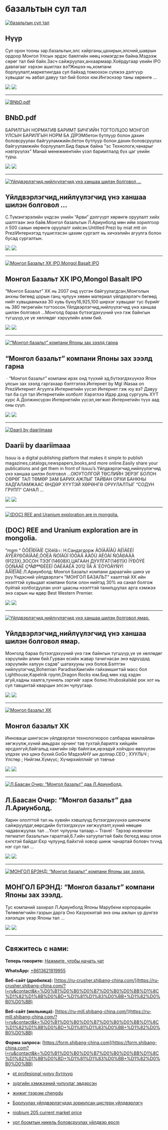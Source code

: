 # базальтын сул тал

<a href="https://swt.shibang-china.com/?l=ru&img&k=%D0%B1%D0%B0%D0%B7%D0%B0%D0%BB%D1%8C%D1%82%D1%8B%D0%BD+%D1%81%D1%83%D0%BB+%D1%82%D0%B0%D0%BB" target="_blank">![базальтын сул тал](http://static.shibang-china.com/all-800x300/1370.jpg)</a>

## Нүүр
Сул орон тооны зар.базальтын,элс хайрганы,цахирын,элсний,шаврын ордоор Монгол Улсын эрдэс баялгийн нөөц нэмэгдсэн байна.Мэдээж сөрөг тал бий байх.Засч сайжруулах,анхаармаар.Хоёрдугаар үеийн IPO давлагааг хэрхэн ашиглах вэ?Жишээ нь,компани борлуулалт,маркетингдаа сул байхад томоохон сүлжээ дэлгүүр хувьцааг нь авбал давуу тал бий болох юм.Ингэснээр таны хөрөнгө …


<a href="https://whatsapp.shibangsoft.com/WhatsApp.php" target="_blank" title="WhatsApp">![](http://static.shibang-china.com/icon/whatsapp.png)</a> <a href="https://swt.shibang-china.com/?l=ru&icon&k=%D0%B1%D0%B0%D0%B7%D0%B0%D0%BB%D1%8C%D1%82%D1%8B%D0%BD+%D1%81%D1%83%D0%BB+%D1%82%D0%B0%D0%BB" target="_blank">![](http://static.shibang-china.com/icon/chat-ru.png)</a>

---

<a href="https://swt.shibang-china.com/?l=ru&img&k=%D0%B1%D0%B0%D0%B7%D0%B0%D0%BB%D1%8C%D1%82%D1%8B%D0%BD+%D1%81%D1%83%D0%BB+%D1%82%D0%B0%D0%BB" target="_blank">![BNbD.pdf](http://static.shibang-china.com/all-800x300/1378.jpg)</a>

## BNbD.pdf
БАРИЛГЫН НОРМАТИВ БАРИМТ БИЧГИЙН ТОГТОЛЦОО МОНГОЛ УЛСЫН БАРИЛГЫН НОРМ БА ДЇРЭМбетон бутлуур болон дахин боловсруулах байгууламжийн.бетон бутлуур болон дахин боловсруулах байгууламжийн борлуулалт.Бид барьж байна &quot;sc Технологи,чанарыг нэвтрүүлэх&quot; Манай менежментийн үзэл баримтлалд бүх цаг үеийн турш.


<a href="https://whatsapp.shibangsoft.com/WhatsApp.php" target="_blank" title="WhatsApp">![](http://static.shibang-china.com/icon/whatsapp.png)</a> <a href="https://swt.shibang-china.com/?l=ru&icon&k=%D0%B1%D0%B0%D0%B7%D0%B0%D0%BB%D1%8C%D1%82%D1%8B%D0%BD+%D1%81%D1%83%D0%BB+%D1%82%D0%B0%D0%BB" target="_blank">![](http://static.shibang-china.com/icon/chat-ru.png)</a>

---

<a href="https://swt.shibang-china.com/?l=ru&img&k=%D0%B1%D0%B0%D0%B7%D0%B0%D0%BB%D1%8C%D1%82%D1%8B%D0%BD+%D1%81%D1%83%D0%BB+%D1%82%D0%B0%D0%BB" target="_blank">![Үйлдвэрлэгчид,нийлүүлэгчид үнэ ханшаа шилэн болговол …](http://static.shibang-china.com/all-800x300/519.jpg)</a>

## Үйлдвэрлэгчид,нийлүүлэгчид үнэ ханшаа шилэн болговол …
С.Түмэнгэрэлийн үндсэн үнийн “Арви” дэлгүүрт хөрөнгө оруулалт хийх шалтгаан энэ байв.Монгол базальтын Л.Ариунболд мөн ийм зорилгоор л 500 саяын хөрөнгө оруулалт хийсэн.Untitled Prezi by miat mtt on PreziИнтернэтэд түшиглэсэн цахим сургалт нь хичээлийн агуулга болон бусад сургалтын.


<a href="https://whatsapp.shibangsoft.com/WhatsApp.php" target="_blank" title="WhatsApp">![](http://static.shibang-china.com/icon/whatsapp.png)</a> <a href="https://swt.shibang-china.com/?l=ru&icon&k=%D0%B1%D0%B0%D0%B7%D0%B0%D0%BB%D1%8C%D1%82%D1%8B%D0%BD+%D1%81%D1%83%D0%BB+%D1%82%D0%B0%D0%BB" target="_blank">![](http://static.shibang-china.com/icon/chat-ru.png)</a>

---

<a href="https://swt.shibang-china.com/?l=ru&img&k=%D0%B1%D0%B0%D0%B7%D0%B0%D0%BB%D1%8C%D1%82%D1%8B%D0%BD+%D1%81%D1%83%D0%BB+%D1%82%D0%B0%D0%BB" target="_blank">![Монгол Базальт ХК IPO,Mongol Basalt IPO](http://static.shibang-china.com/all-800x300/885.jpg)</a>

## Монгол Базальт ХК IPO,Mongol Basalt IPO
“Монгол Базальт” ХК нь 2007 онд үүсгэн байгуулагдсан,Монголын анхны бөгөөд цорын ганц чулуун хөвөн материал үйлдвэрлэгч бөгөөд нийт хувьцааныхаа 30 хувь буюу16,925,100 ширхэг хувьцааг тус бүрийг нь 380 төгрөгийн тогтоосон.Үйлдвэрлэгчид,нийлүүлэгчид үнэ ханшаа шилэн болговол …Монголд бараа бүтээгдэхүүний үнэ гэж байнгын түгшүүр,үе үе хөллөдөг хэрүүлийн алим бий.


<a href="https://whatsapp.shibangsoft.com/WhatsApp.php" target="_blank" title="WhatsApp">![](http://static.shibang-china.com/icon/whatsapp.png)</a> <a href="https://swt.shibang-china.com/?l=ru&icon&k=%D0%B1%D0%B0%D0%B7%D0%B0%D0%BB%D1%8C%D1%82%D1%8B%D0%BD+%D1%81%D1%83%D0%BB+%D1%82%D0%B0%D0%BB" target="_blank">![](http://static.shibang-china.com/icon/chat-ru.png)</a>

---

<a href="https://swt.shibang-china.com/?l=ru&img&k=%D0%B1%D0%B0%D0%B7%D0%B0%D0%BB%D1%8C%D1%82%D1%8B%D0%BD+%D1%81%D1%83%D0%BB+%D1%82%D0%B0%D0%BB" target="_blank">![“Монгол базальт” компани Японы зах зээлд гарна](http://static.shibang-china.com/all-800x300/934.jpg)</a>

## “Монгол базальт” компани Японы зах зээлд гарна
&nbsp;&#0183;&#32;“Монгол базальт” компани ирэх онд түүхий эд,бүтээгдэхүүнээ Япон улсын зах зээлд гаргахаар бэлтгэлээ.Интернет by Mgl iNasaa on PreziИнтернет Агуулга Интернетийн үүсэл Интернет гэж юу вэ? Давуу тал ба сул тал Интернетийн холболт Хэрэглээ Идэр дээд сургууль ХҮТ курс А.Должинсүрэн Интернетийн үүсэл,хөгжил Интернетийн түүх аад оны сүүл.


<a href="https://whatsapp.shibangsoft.com/WhatsApp.php" target="_blank" title="WhatsApp">![](http://static.shibang-china.com/icon/whatsapp.png)</a> <a href="https://swt.shibang-china.com/?l=ru&icon&k=%D0%B1%D0%B0%D0%B7%D0%B0%D0%BB%D1%8C%D1%82%D1%8B%D0%BD+%D1%81%D1%83%D0%BB+%D1%82%D0%B0%D0%BB" target="_blank">![](http://static.shibang-china.com/icon/chat-ru.png)</a>

---

<a href="https://swt.shibang-china.com/?l=ru&img&k=%D0%B1%D0%B0%D0%B7%D0%B0%D0%BB%D1%8C%D1%82%D1%8B%D0%BD+%D1%81%D1%83%D0%BB+%D1%82%D0%B0%D0%BB" target="_blank">![Daarii by daariimaaa](http://static.shibang-china.com/all-800x300/922.jpg)</a>

## Daarii by daariimaaa
Issuu is a digital publishing platform that makes it simple to publish magazines,catalogs,newspapers,books,and more online.Easily share your publications and get them in front of Issuu’s.Үйлдвэрлэгчид,нийлүүлэгчид үнэ ханшаа шилэн болговол …ОЮУТОЛГОЙ ТӨСЛИЙН ЭЕРЭГ БОЛОН СӨРӨГ ТАЛ ТӨМӨР ЗАМ БАРИХ АЖЛЫГ ТАЙВАН ОРХИ БАНКНЫ ХАДГАЛАМЖААС ӨНДӨР ХҮҮТЭЙ ХӨРӨНГӨ ОРУУЛАЛТЫГ “СОДУН ГРУПП” САНАЛ …


<a href="https://whatsapp.shibangsoft.com/WhatsApp.php" target="_blank" title="WhatsApp">![](http://static.shibang-china.com/icon/whatsapp.png)</a> <a href="https://swt.shibang-china.com/?l=ru&icon&k=%D0%B1%D0%B0%D0%B7%D0%B0%D0%BB%D1%8C%D1%82%D1%8B%D0%BD+%D1%81%D1%83%D0%BB+%D1%82%D0%B0%D0%BB" target="_blank">![](http://static.shibang-china.com/icon/chat-ru.png)</a>

---

<a href="https://swt.shibang-china.com/?l=ru&img&k=%D0%B1%D0%B0%D0%B7%D0%B0%D0%BB%D1%8C%D1%82%D1%8B%D0%BD+%D1%81%D1%83%D0%BB+%D1%82%D0%B0%D0%BB" target="_blank">![(DOC) REE and Uranium exploration are in mongolia.](http://static.shibang-china.com/all-800x300/972.jpg)</a>

## (DOC) REE and Uranium exploration are in mongolia.
“mgm “ &#213;&#213;&#202;&#206;&#208;&#207;&#192;&#205;&#200; &#199;&#238;&#245;&#232;&#238;&#227;&#247;: Н.Сандагдорж &#196;&#211;&#205;&#196;&#195;&#206;&#194;&#220; &#192;&#201;&#204;&#195;&#200;&#201;&#205; &#196;&#221;&#203;&#195;&#221;&#208;&#213;&#192;&#205;&#195;&#192;&#201;,&#213;&#211;&#203;&#196; &#209;&#211;&#204;&#196;&#219;&#205; &#205;&#211;&#210;&#192;&#195; &#196;&#192;&#213;&#220; &#192;&#203;&#210;&#192;&#205; &#209;&#211;&#194;&#208;&#192;&#195;&#192; (9123Х),ЗОСОН ТЭЭГ(14608Х),ЦАГААН ДУУЛГАТ(14611Х) &#205;&#221;&#208;&#210;&#221;&#201; &#210;&#211;&#209;&#195;&#192;&#201; &#199;&#170;&#194;&#216;&#170;&#170;&#208;&#203;&#200;&#201;&#205; &#210;&#192;&#203;&#193;&#192;&#201;&#196; 2012 &#206;&#205;&#196; &#195;&#175;&#201;&#214;&#221;&#210;&#195;&#221;&#209;&#221;&#205; &#195;&#197;&#206;&#203;&#206;&#195;&#200;.Л.Ариунболд: Монгол Базальт компани дараагийн шинэ үе рүү.Үндэсний үйлдвэрлэгч &quot;МОНГОЛ БАЗАЛЬТ&quot; хаалттай ХК ийн нээлттэй хувьцаат компани болж олон нийтэд 30% иа санал болгож буйтай холбогдуулан үнэт цаасны нээлттэй танилцуулах арга хэмжээ энэ сарын ны өдөр Best Western Premier.


<a href="https://whatsapp.shibangsoft.com/WhatsApp.php" target="_blank" title="WhatsApp">![](http://static.shibang-china.com/icon/whatsapp.png)</a> <a href="https://swt.shibang-china.com/?l=ru&icon&k=%D0%B1%D0%B0%D0%B7%D0%B0%D0%BB%D1%8C%D1%82%D1%8B%D0%BD+%D1%81%D1%83%D0%BB+%D1%82%D0%B0%D0%BB" target="_blank">![](http://static.shibang-china.com/icon/chat-ru.png)</a>

---

<a href="https://swt.shibang-china.com/?l=ru&img&k=%D0%B1%D0%B0%D0%B7%D0%B0%D0%BB%D1%8C%D1%82%D1%8B%D0%BD+%D1%81%D1%83%D0%BB+%D1%82%D0%B0%D0%BB" target="_blank">![Үйлдвэрлэгчид,нийлүүлэгчид үнэ ханшаа шилэн болговол ямар.](http://static.shibang-china.com/all-800x300/646.jpg)</a>

## Үйлдвэрлэгчид,нийлүүлэгчид үнэ ханшаа шилэн болговол ямар.
Монголд бараа бүтээгдэхүүний үнэ гэж байнгын түгшүүр,үе үе хөллөдөг хэрүүлийн алим бий.Гурван есийн жавар тачигнасан энэ өдрүүдэд хэрүүлийн халуун сэдэв” шатахууны үнэ болов.Бэлтгэн нийлүүлэгчид,Bohemian ParadiseХамгийн гайхамшигтай масс бол Lighthouse,Kapeln&#237;k групп,Dragon Rocks юм.Бид мөн хэд хэдэн агуй,хадны хаалга,туннель зэргийг харж болно.Hruboskalsk&#233; рок хот нь сул тавцантай кварцын элсэн чулуугаар.


<a href="https://whatsapp.shibangsoft.com/WhatsApp.php" target="_blank" title="WhatsApp">![](http://static.shibang-china.com/icon/whatsapp.png)</a> <a href="https://swt.shibang-china.com/?l=ru&icon&k=%D0%B1%D0%B0%D0%B7%D0%B0%D0%BB%D1%8C%D1%82%D1%8B%D0%BD+%D1%81%D1%83%D0%BB+%D1%82%D0%B0%D0%BB" target="_blank">![](http://static.shibang-china.com/icon/chat-ru.png)</a>

---

<a href="https://swt.shibang-china.com/?l=ru&img&k=%D0%B1%D0%B0%D0%B7%D0%B0%D0%BB%D1%8C%D1%82%D1%8B%D0%BD+%D1%81%D1%83%D0%BB+%D1%82%D0%B0%D0%BB" target="_blank">![Монгол базальт ХК](http://static.shibang-china.com/all-800x300/626.jpg)</a>

## Монгол базальт ХК
Инноваци шингэсэн үйлдвэрлэл технологиороо салбараа манлайлан хөгжүүлж,хүний амьдрах орчинг тав тухтай,барилга хийцийн эрсдэлгүй,байгальд хамгийн ойр байлгаж,ирээдүй хойчдоо өвлүүлэн үлдээх үнэ цэнэ бүхий.GoGo МэдээАНУ ын доллар.СЕО ; ХУУЛЬЧ ; Улстөр ; Нийгэм.Хүмүүс; Хүчирхийллийг үл тэвчье


<a href="https://whatsapp.shibangsoft.com/WhatsApp.php" target="_blank" title="WhatsApp">![](http://static.shibang-china.com/icon/whatsapp.png)</a> <a href="https://swt.shibang-china.com/?l=ru&icon&k=%D0%B1%D0%B0%D0%B7%D0%B0%D0%BB%D1%8C%D1%82%D1%8B%D0%BD+%D1%81%D1%83%D0%BB+%D1%82%D0%B0%D0%BB" target="_blank">![](http://static.shibang-china.com/icon/chat-ru.png)</a>

---

<a href="https://swt.shibang-china.com/?l=ru&img&k=%D0%B1%D0%B0%D0%B7%D0%B0%D0%BB%D1%8C%D1%82%D1%8B%D0%BD+%D1%81%D1%83%D0%BB+%D1%82%D0%B0%D0%BB" target="_blank">![Л.Баасан Очир: “Монгол базальт” даа Л.Ариунболд.](http://static.shibang-china.com/all-800x300/487.jpg)</a>

## Л.Баасан Очир: “Монгол базальт” даа Л.Ариунболд.
Харин ололттой тал нь хувийн хэвшлүүд бүтээгдэхүүнээ шинэчилж сайжруулдаг,өөрсдийн бүтээгдэхүүн хөгжүүлэлт,хүний нөөцөө чадавхжуулах тал …Үнэт чулууны талаар.~ Travel&nbsp;&#0183;&#32;Тэрээр ихэвчлэн пегматит базальтын гаралтай,6.7.ийн хатуулагтай байх бєгєєд маш олон єнгєтэй байдаг.Єєр чулуунд байхгvй ховор шинж чанартай боловч тvvнд нэг сул тал …


<a href="https://whatsapp.shibangsoft.com/WhatsApp.php" target="_blank" title="WhatsApp">![](http://static.shibang-china.com/icon/whatsapp.png)</a> <a href="https://swt.shibang-china.com/?l=ru&icon&k=%D0%B1%D0%B0%D0%B7%D0%B0%D0%BB%D1%8C%D1%82%D1%8B%D0%BD+%D1%81%D1%83%D0%BB+%D1%82%D0%B0%D0%BB" target="_blank">![](http://static.shibang-china.com/icon/chat-ru.png)</a>

---

<a href="https://swt.shibang-china.com/?l=ru&img&k=%D0%B1%D0%B0%D0%B7%D0%B0%D0%BB%D1%8C%D1%82%D1%8B%D0%BD+%D1%81%D1%83%D0%BB+%D1%82%D0%B0%D0%BB" target="_blank">![МОНГОЛ БРЭНД: “Монгол базальт” компани Японы зах зээлд.](http://static.shibang-china.com/all-800x300/248.jpg)</a>

## МОНГОЛ БРЭНД: “Монгол базальт” компани Японы зах зээлд.
Тус компаний захирал Л.Ариунболд Японы Марубени корпорацийн Төлөөлөгчийн газрын дарга Оно Казуюкитай энэ оны ажлын үр дүнгээ хэлэлцэх үеэр Японы тал …

<a href="https://whatsapp.shibangsoft.com/WhatsApp.php" target="_blank" title="WhatsApp">![](http://static.shibang-china.com/icon/whatsapp.png)</a> <a href="https://swt.shibang-china.com/?l=ru&icon&k=%D0%B1%D0%B0%D0%B7%D0%B0%D0%BB%D1%8C%D1%82%D1%8B%D0%BD+%D1%81%D1%83%D0%BB+%D1%82%D0%B0%D0%BB" target="_blank">![](http://static.shibang-china.com/icon/chat-ru.png)</a>

---
## Свяжитесь с нами:

**Теперь говорите:** [Нажмите, чтобы начать чат](https://swt.shibang-china.com?l=ru&contact&k=%D0%B1%D0%B0%D0%B7%D0%B0%D0%BB%D1%8C%D1%82%D1%8B%D0%BD+%D1%81%D1%83%D0%BB+%D1%82%D0%B0%D0%BB)

**WhatsApp:**  [+8613621919955](https://whatsapp.shibangsoft.com/WhatsApp.php)

**Веб-сайт (дробилка):** [https://ru-crusher.shibang-china.com/](https://ru-crusher.shibang-china.com/?l=ru&contact&k=%D0%B1%D0%B0%D0%B7%D0%B0%D0%BB%D1%8C%D1%82%D1%8B%D0%BD+%D1%81%D1%83%D0%BB+%D1%82%D0%B0%D0%BB)

**Веб-сайт (мельница):** [https://ru-mill.shibang-china.com/](https://ru-mill.shibang-china.com/?l=ru&contact&k=%D0%B1%D0%B0%D0%B7%D0%B0%D0%BB%D1%8C%D1%82%D1%8B%D0%BD+%D1%81%D1%83%D0%BB+%D1%82%D0%B0%D0%BB)

**Форма запроса:** [https://form.shibang-china.com](https://form.shibang-china.com?l=ru&contact&k=%D0%B1%D0%B0%D0%B7%D0%B0%D0%BB%D1%8C%D1%82%D1%8B%D0%BD+%D1%81%D1%83%D0%BB+%D1%82%D0%B0%D0%BB)

* [pt profesional чулуу бутлуур](../129/pt%20profesional%20%D1%87%D1%83%D0%BB%D1%83%D1%83%20%D0%B1%D1%83%D1%82%D0%BB%D1%83%D1%83%D1%80.md)

* [зургийн хэмжээний чулуулаг эвдэрсэн](../130/%D0%B7%D1%83%D1%80%D0%B3%D0%B8%D0%B9%D0%BD%20%D1%85%D1%8D%D0%BC%D0%B6%D1%8D%D1%8D%D0%BD%D0%B8%D0%B9%20%D1%87%D1%83%D0%BB%D1%83%D1%83%D0%BB%D0%B0%D0%B3%20%D1%8D%D0%B2%D0%B4%D1%8D%D1%80%D1%81%D1%8D%D0%BD.md)

* [жижиг тээрэм chengdu](../126/%D0%B6%D0%B8%D0%B6%D0%B8%D0%B3%20%D1%82%D1%8D%D1%8D%D1%80%D1%8D%D0%BC%20chengdu.md)

* [Борлуулах үйлдвэрлэгчдэд зориулсан цистерн үйлдвэрлэгч](../126/%D0%91%D0%BE%D1%80%D0%BB%D1%83%D1%83%D0%BB%D0%B0%D1%85%20%D2%AF%D0%B9%D0%BB%D0%B4%D0%B2%D1%8D%D1%80%D0%BB%D1%8D%D0%B3%D1%87%D0%B4%D1%8D%D0%B4%20%D0%B7%D0%BE%D1%80%D0%B8%D1%83%D0%BB%D1%81%D0%B0%D0%BD%20%D1%86%D0%B8%D1%81%D1%82%D0%B5%D1%80%D0%BD%20%D2%AF%D0%B9%D0%BB%D0%B4%D0%B2%D1%8D%D1%80%D0%BB%D1%8D%D0%B3%D1%87.md)

* [niobium 205 current market price](../127/niobium%20205%20current%20market%20price.md)

* [урт боомтын никель боловсруулах үйлдвэр epcm](../129/%D1%83%D1%80%D1%82%20%D0%B1%D0%BE%D0%BE%D0%BC%D1%82%D1%8B%D0%BD%20%D0%BD%D0%B8%D0%BA%D0%B5%D0%BB%D1%8C%20%D0%B1%D0%BE%D0%BB%D0%BE%D0%B2%D1%81%D1%80%D1%83%D1%83%D0%BB%D0%B0%D1%85%20%D2%AF%D0%B9%D0%BB%D0%B4%D0%B2%D1%8D%D1%80%20epcm.md)